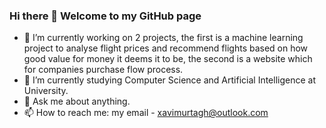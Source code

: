### Hi there 👋 Welcome to my GitHub page



- 🔭 I’m currently working on 2 projects, the first is a machine learning project to analyse flight prices and recommend flights based on how good value for money it deems it to be, the second is a website which for companies purchase flow process.
- 🌱 I’m currently studying Computer Science and Artificial Intelligence at University.
- 💬 Ask me about anything.
- 📫 How to reach me: my email - xavimurtagh@outlook.com
